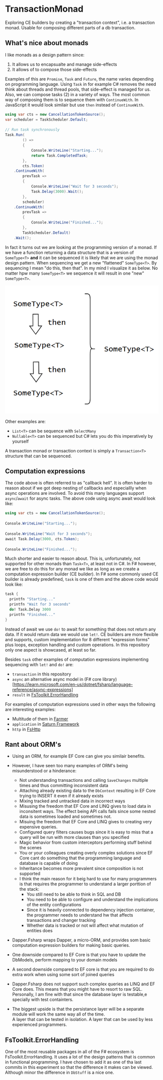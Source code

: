 # TransactionMonad

Exploring CE builders by creating a "transaction context", i.e. a transaction monad. Usable for composing different parts of a db transaction.

## What's nice about monads

I like monads as a design pattern since:

1. It allows us to encapsualte and manage side-effects
2. It allows of to compose those side-effects

Examples of this are `Promise`, `Task` and `Future`,  the name varies depending on programming language. Using `Task` in for example C# removes the need think about threads and thread pools, that side-effect is managed for us. Also, we can compose tasks (2) in a variety of ways. The most common way of composing them is to sequence them with `ContinueWith`. In JavaScript it would look similair but use `then` instead of `ContinueWith`.

```cs
using var cts = new CancellationTokenSource();
var scheduler = TaskScheduler.Default;

// Run task synchronously
Task.Run(
        () =>
        {
            Console.WriteLine("Starting...");
            return Task.CompletedTask;
        },
        cts.Token)
    .ContinueWith(
        prevTask =>
        {
            Console.WriteLine("Wait for 3 seconds");
            Task.Delay(3000).Wait();
        },
        scheduler)
    .ContinueWith(
        prevTask =>
        {
            Console.WriteLine("Finished...");
        },
        TaskScheduler.Default)
    .Wait();
```

In fact it turns out we are looking at the programming version of a monad. If we have a function returning a data structure that is a version of `SomeType<T>` **and** it can be sequenced it is likely that we are using the monad design pattern. When sequencing we get a new "flattened" `SomeType<T>`. By sequencing I mean "do this, then that". In my mind I visualize it as below. No matter hpw many `SomeType<T>` we sequence it will result in one "new" `SomeType<T>`.

![Sometype](/assets/sometype.png)

Other examples are:

- `List<T>` can be sequence with `SelectMany`
- `Nullable<T>` can be sequenced but C# lets you do this imperatively by yourself

A transaction monad or transaction context is simply a `Transaction<T>` structure that can be sequenced.

## Computation expressions

The code above is often referred to as "callback hell". It is often harder to reason about if we got deep nesting of callbacks and especiallly when async operations are involved. To avoid this many languages support `async`/`await` for async tasks. The above code using async await would look like:

```cs
using var cts = new CancellationTokenSource();

Console.WriteLine("Starting...");

Console.WriteLine("Wait for 3 seconds");
await Task.Delay(3000, cts.Token);

Console.WriteLine("Finished...");
```

Much shorter and easier to reason about. This is, unfortunately, not supported for other monads than `Task<T>`, at least not in C#. In F# however, we are free to do this for any monad we like as long as we create a computation expression builder (CE builder). In F# some commonly used CE builder is already predefined, `task` is one of them and the above code would look like:

```fs
task {
  printfn "Starting..."
  printfn "Wait for 3 seconds"
  do! Task.Delay 3000
  printfn "Finished..."
}
```

Instead of await we use `do!` to await for something that does not return any data. If it would return data we would use `let!`. CE builders are more flexible and supports, custom implementation for 8 different "expression forms" plus loops, exception handling and custom operations. In this repository only one aspect is showcased, at least so far.

Besides `task` other examples of computation expressions implementing sequencing with `let!` and `do!` are:

- `transaction` in this repository
- `async` an alternative async model in (F# core library)[https://learn.microsoft.com/en-us/dotnet/fsharp/language-reference/async-expressions]
- `result` in [FsToolkit.ErrorHandling](https://demystifyfp.gitbook.io/fstoolkit-errorhandling/fstoolkit.errorhandling/result/ce)

For examples of computation expressions used in other ways the following are interesting examples:

- Multitude of them in [Farmer](https://compositionalit.github.io/farmer/)
- `application` in [Saturn Framework](https://saturnframework.org/)
- `http` in [FsHttp](https://github.com/fsprojects/FsHttp)

## Rant about ORM's

- Using an ORM, for example EF Core can give you similair benefits.

- However, I have seen too many examples of ORM's being misunderstood or a hinderance:

    - Not understanding transactions and calling `SaveChanges` multiple times and thus committing inconsistent data
    - Attaching already existing data to the `DbContext` resulting in EF Core trying to INSERT it even if it already exists
    - Mixing tracked and untracked data in incorrect ways
    - Misusing the freedom that EF Core and LINQ gives to load data in inconsitent ways. The effect being API calls fails since some nested data is sometimes loaded and sometimes not.
    - Misuing the freedom that EF Core and LINQ gives to creating very expensive queries.
    - Configured query filters causes bugs since it is easy to miss that a query will be run with more clauses than you specified
    - Magic behavior from custom interceptors performing stuff behind the scenes
    - You or your colleagues creating overly complex solutions since EF Core cant do something that the programming language and database is capable of doing
    - Inheritance becomes more prevalent since composition is not supported
    - I think the main reason for it beig hard to use for many programmers is that requires the programmer to understand a larger porttion of the stack:
        - You still need to be able to think in SQL and DB
        - You need to be able to configure and understand the implications of the entity configurations
        - Since it is heavily connected to dependency injection container, the programmer needs to understand hw that affects transactions and changer tracking
        - Whether data is tracked or not will affect what mutation of entities does

- Dapper.Fsharp wraps Dapper, a micro-ORM, and provides som basic computation expression builders for making basic queries.
- One downside compared to EF Core is that you have to update the DbModels, perform mapping to your domain models
- A second downside compared to EF core is that you are required to do extra work when using some sort of joined queries
- Dapper.Fsharp does not support such complex queries as LINQ and EF Core does. This means that you might have to resort to raw SQL. Personally, I am fine with that since the database layer is testable,e specially with test containters.
- The biggest upside is that the persistance layer will be a separate module will work the same way all of the time.  
  A layer that can be tested in isolation. A layer that can be used by less experienced programmers.

## FsToolkit.ErrorHandling

One of the most reusable packages in all of the F# ecosystem is FsToolkit.ErrorHandling. It uses a lot of the design patterns that is common in functional programming. I have chosen to add it as one of tha last commits in this experiment so that the difference it makes can be viewed. Although minor the difference in `DbStuff` is a nice one.